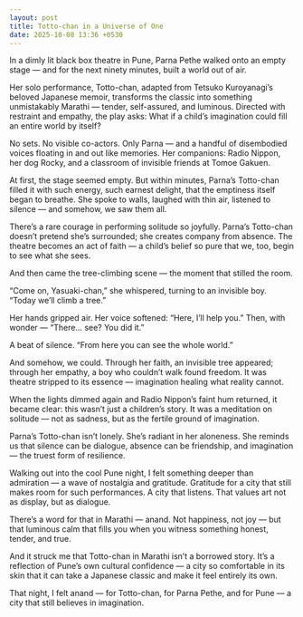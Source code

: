 ```yaml
---
layout: post
title: Totto-chan in a Universe of One
date: 2025-10-08 13:36 +0530
---
```

In a dimly lit black box theatre in Pune, Parna Pethe walked onto an empty stage — and for the next ninety minutes, built a world out of air.

Her solo performance, Totto-chan, adapted from Tetsuko Kuroyanagi’s beloved Japanese memoir, transforms the classic into something unmistakably Marathi — tender, self-assured, and luminous. Directed with restraint and empathy, the play asks: What if a child’s imagination could fill an entire world by itself?

No sets. No visible co-actors. Only Parna — and a handful of disembodied voices floating in and out like memories. Her companions: Radio Nippon, her dog Rocky, and a classroom of invisible friends at Tomoe Gakuen.

At first, the stage seemed empty. But within minutes, Parna’s Totto-chan filled it with such energy, such earnest delight, that the emptiness itself began to breathe. She spoke to walls, laughed with thin air, listened to silence — and somehow, we saw them all.

There’s a rare courage in performing solitude so joyfully.
Parna’s Totto-chan doesn’t pretend she’s surrounded; she creates company from absence. The theatre becomes an act of faith — a child’s belief so pure that we, too, begin to see what she sees.

And then came the tree-climbing scene — the moment that stilled the room.

“Come on, Yasuaki-chan,” she whispered, turning to an invisible boy. “Today we’ll climb a tree.”

Her hands gripped air. Her voice softened: “Here, I’ll help you.”
Then, with wonder — “There… see? You did it.”

A beat of silence.
“From here you can see the whole world.”

And somehow, we could. Through her faith, an invisible tree appeared; through her empathy, a boy who couldn’t walk found freedom. It was theatre stripped to its essence — imagination healing what reality cannot.

When the lights dimmed again and Radio Nippon’s faint hum returned, it became clear: this wasn’t just a children’s story. It was a meditation on solitude — not as sadness, but as the fertile ground of imagination.

Parna’s Totto-chan isn’t lonely. She’s radiant in her aloneness. She reminds us that silence can be dialogue, absence can be friendship, and imagination — the truest form of resilience.

Walking out into the cool Pune night, I felt something deeper than admiration — a wave of nostalgia and gratitude. Gratitude for a city that still makes room for such performances. A city that listens. That values art not as display, but as dialogue.

There’s a word for that in Marathi — anand.
Not happiness, not joy — but that luminous calm that fills you when you witness something honest, tender, and true.

And it struck me that Totto-chan in Marathi isn’t a borrowed story. It’s a reflection of Pune’s own cultural confidence — a city so comfortable in its skin that it can take a Japanese classic and make it feel entirely its own.

That night, I felt anand — for Totto-chan, for Parna Pethe,
and for Pune — a city that still believes in imagination.
